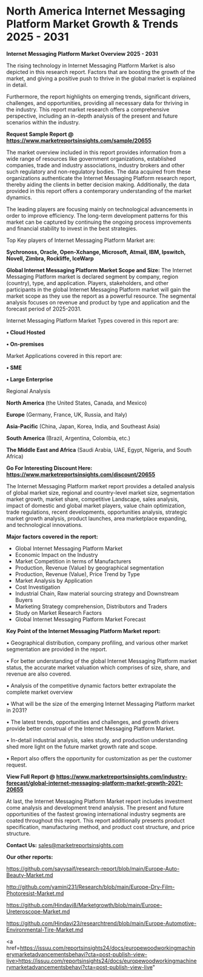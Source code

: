 # North America Internet Messaging Platform Market Growth & Trends 2025 - 2031

<Strong> Internet Messaging Platform Market Overview 2025 - 2031</strong>

The rising technology in Internet Messaging Platform Market is also depicted in this research report. Factors that are boosting the growth of the market, and giving a positive push to thrive in the global market is explained in detail.

Furthermore, the report highlights on emerging trends, significant drivers, challenges, and opportunities, providing all necessary data for thriving in the industry. This report market research offers a comprehensive perspective, including an in-depth analysis of the present and future scenarios within the industry.

<strong>Request Sample Report @ <a href=https://www.marketreportsinsights.com/sample/20655>https://www.marketreportsinsights.com/sample/20655</a></strong>

The market overview included in this report provides information from a wide range of resources like government organizations, established companies, trade and industry associations, industry brokers and other such regulatory and non-regulatory bodies. The data acquired from these organizations authenticate the Internet Messaging Platform research report, thereby aiding the clients in better decision making. Additionally, the data provided in this report offers a contemporary understanding of the market dynamics.

The leading players are focusing mainly on technological advancements in order to improve efficiency. The long-term development patterns for this market can be captured by continuing the ongoing process improvements and financial stability to invest in the best strategies.

Top Key players of Internet Messaging Platform Market are:

<strong>Sychronoss, Oracle, Open-Xchange, Microsoft, Atmail, IBM, Ipswitch, Novell, Zimbra, Rockliffe, IceWarp</strong>

<strong><b>Global Internet Messaging Platform Market Scope and Size:</b></strong>
The Internet Messaging Platform market is declared segment by company, region (country), type, and application. Players, stakeholders, and other participants in the global Internet Messaging Platform market will gain the market scope as they use the report as a powerful resource. The segmental analysis focuses on revenue and product by type and application and the forecast period of 2025-2031.

Internet Messaging Platform Market Types covered in this report are:

<strong>• Cloud Hosted

• On-premises</strong>

Market Applications covered in this report are:

<strong>• SME

• Large Enterprise</strong> 

Regional Analysis

<strong>North America</strong> (the United States, Canada, and Mexico)

<strong>Europe</strong> (Germany, France, UK, Russia, and Italy)

<strong>Asia-Pacific</strong> (China, Japan, Korea, India, and Southeast Asia)

<strong>South America</strong> (Brazil, Argentina, Colombia, etc.)

<strong>The Middle East and Africa</strong> (Saudi Arabia, UAE, Egypt, Nigeria, and South Africa)

<strong>Go For Interesting Discount Here: <a href=https://www.marketreportsinsights.com/discount/20655>https://www.marketreportsinsights.com/discount/20655</a></strong>

The Internet Messaging Platform market report provides a detailed analysis of global market size, regional and country-level market size, segmentation market growth, market share, competitive Landscape, sales analysis, impact of domestic and global market players, value chain optimization, trade regulations, recent developments, opportunities analysis, strategic market growth analysis, product launches, area marketplace expanding, and technological innovations.

<strong><b>Major factors covered in the report:</b></strong>
<ul>
  <li>Global Internet Messaging Platform Market </li>
  <li>Economic Impact on the Industry</li>
  <li>Market Competition in terms of Manufacturers</li>
  <li>Production, Revenue (Value) by geographical segmentation</li>
  <li>Production, Revenue (Value), Price Trend by Type</li>
  <li>Market Analysis by Application</li>
  <li>Cost Investigation</li>
  <li>Industrial Chain, Raw material sourcing strategy and Downstream Buyers</li>
  <li>Marketing Strategy comprehension, Distributors and Traders</li>
  <li>Study on Market Research Factors</li>
  <li>Global Internet Messaging Platform Market Forecast</li>
</ul>

<strong><b>Key Point of the Internet Messaging Platform Market report:</b></strong>

• Geographical distribution, company profiling, and various other market segmentation are provided in the report.

• For better understanding of the global Internet Messaging Platform market status, the accurate market valuation which comprises of size, share, and revenue are also covered.

• Analysis of the competitive dynamic factors better extrapolate the complete market overview

• What will be the size of the emerging Internet Messaging Platform market in 2031?

• The latest trends, opportunities and challenges, and growth drivers provide better construal of the Internet Messaging Platform Market.

• In-detail industrial analysis, sales study, and production understanding shed more light on the future market growth rate and scope.

• Report also offers the opportunity for customization as per the customer request.

<strong><b>View Full Report @ <a href=https://www.marketreportsinsights.com/industry-forecast/global-internet-messaging-platform-market-growth-2021-20655>https://www.marketreportsinsights.com/industry-forecast/global-internet-messaging-platform-market-growth-2021-20655</a></b></strong>


At last, the Internet Messaging Platform Market report includes investment come analysis and development trend analysis. The present and future opportunities of the fastest growing international industry segments are coated throughout this report. This report additionally presents product specification, manufacturing method, and product cost structure, and price structure.

<strong>Contact Us:</strong>
sales@marketreportsinsights.com

<strong>Our other reports:</strong>

<a href=https://github.com/sayysaif/research-report/blob/main/Europe-Auto-Beauty-Market.md>https://github.com/sayysaif/research-report/blob/main/Europe-Auto-Beauty-Market.md</a>

<a href=http://github.com/yamini231/Research/blob/main/Europe-Dry-Film-Photoresist-Market.md>http://github.com/yamini231/Research/blob/main/Europe-Dry-Film-Photoresist-Market.md</a>

<a href=https://github.com/Hindavi8/Marketgrowth/blob/main/Europe-Ureteroscope-Market.md>https://github.com/Hindavi8/Marketgrowth/blob/main/Europe-Ureteroscope-Market.md</a>

<a href=https://github.com/Hindavi23/researchtrend/blob/main/Europe-Automotive-Environmental-Tire-Market.md>https://github.com/Hindavi23/researchtrend/blob/main/Europe-Automotive-Environmental-Tire-Market.md</a>

<a href=https://issuu.com/reportsinsights24/docs/europewoodworkingmachinerymarketadvancementsbehavi?cta=post-publish-view-live>https://issuu.com/reportsinsights24/docs/europewoodworkingmachinerymarketadvancementsbehavi?cta=post-publish-view-live</a>"
